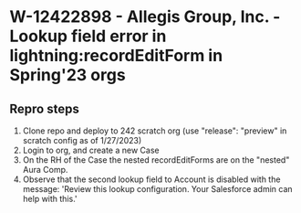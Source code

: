 # W-12422898 - Allegis Group, Inc. - Lookup field error in lightning:recordEditForm in Spring'23 orgs


## Repro steps
1. Clone repo and deploy to 242 scratch org (use "release": "preview" in scratch config as of 1/27/2023)
2. Login to org, and create a new Case
3. On the RH of the Case the nested recordEditForms are on the "nested" Aura Comp.
4. Observe that the second lookup field to Account is disabled with the message: 'Review this lookup configuration. Your Salesforce admin can help with this.'

